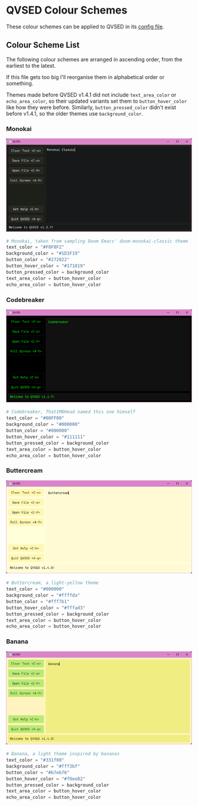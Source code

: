 # QVSED Colour Schemes

These colour schemes can be applied to QVSED in its [config file](README.md#configuration).

## Colour Scheme List

The following colour schemes are arranged in ascending order, from the earliest to the latest.

If this file gets too big I'll reorganise them in alphabetical order or something.

Themes made before QVSED v1.4.1 did not include `text_area_color` or `echo_area_color`,
so their updated variants set them to `button_hover_color` like how they were before.
Similarly, `button_pressed_color` didn't exist before v1.4.1, so the older themes use
`background_color`.

### Monokai

![QVSED v1.3.7 in Monokai](colour-schemes/monokai-classic.png)

```python
# Monokai, taken from sampling Doom Emacs' doom-monokai-classic theme
text_color = "#F8F8F2"
background_color = "#1D1F19"
button_color = "#272822"
button_hover_color = "#171819"
button_pressed_color = background_color
text_area_color = button_hover_color
echo_area_color = button_hover_color
```

### Codebreaker

![QVSED v1.3.9 in Codebreaker](colour-schemes/codebreaker.png)

```python
# Codebreaker, That1M8Head named this one himself
text_color = "#00FF00"
background_color = "#000000"
button_color = "#000000"
button_hover_color = "#111111"
button_pressed_color = background_color
text_area_color = button_hover_color
echo_area_color = button_hover_color
```

### Buttercream

![QVSED v1.4.0 in Buttercream](colour-schemes/buttercream.png)

```python
# Buttercream, a light-yellow theme
text_color = "#000000"
background_color = "#ffffda"
button_color = "#fff7b1"
button_hover_color = "#fffad3"
button_pressed_color = background_color
text_area_color = button_hover_color
echo_area_color = button_hover_color
```

### Banana

![QVSED v1.4.0 in Banana](colour-schemes/banana.png)

```python
# Banana, a light theme inspired by bananas
text_color = "#331f00"
background_color = "#fff3bf"
button_color = "#b7eb76"
button_hover_color = "#f0ee82"
button_pressed_color = background_color
text_area_color = button_hover_color
echo_area_color = button_hover_color
```
